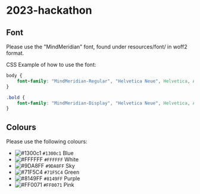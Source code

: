 # 2023-hackathon

## Font

Please use the "MindMeridian" font, found under resources/font/ in woff2 format.

CSS Example of how to use the font:
```css
body {
	font-family: "MindMeridian-Regular", "Helvetica Neue", Helvetica, Arial, sans-serif;
}

.bold {
	font-family: "MindMeridian-Display", "Helvetica Neue", Helvetica, Arial, sans-serif;
}
```

## Colours

Please use the following colours:

- ![#1300c1](https://placehold.co/15x15/f03c15/f03c15.png) `#1300c1` Blue
- ![#FFFFFF](https://placehold.co/15x15/FFFFFF/FFFFFF.png) `#FFFFFF` White
- ![#9DA8FF](https://placehold.co/15x15/9DA8FF/9DA8FF.png) `#9DA8FF` Sky
- ![#71F5C4](https://placehold.co/15x15/71F5C4/71F5C4.png) `#71F5C4` Green
- ![#8149FF](https://placehold.co/15x15/8149FF/8149FF.png) `#8149FF` Purple
- ![#FF0071](https://placehold.co/15x15/FF0071/FF0071.png) `#FF0071` Pink

